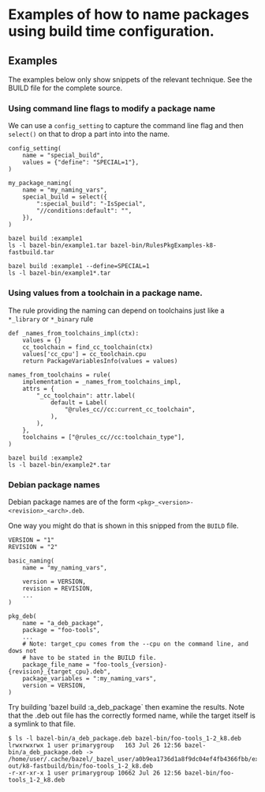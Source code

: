 # Examples of how to name packages using build time configuration.

## Examples

The examples below only show snippets of the relevant technique.
See the BUILD file for the complete source.

### Using command line flags to modify a package name

We can use a `config_setting` to capture the command line flag and then
`select()` on that to drop a part into into the name.

```
config_setting(
    name = "special_build",
    values = {"define": "SPECIAL=1"},
)

my_package_naming(
    name = "my_naming_vars",
    special_build = select({
        ":special_build": "-IsSpecial",
        "//conditions:default": "",
    }),
)
```

```
bazel build :example1
ls -l bazel-bin/example1.tar bazel-bin/RulesPkgExamples-k8-fastbuild.tar
```

```
bazel build :example1 --define=SPECIAL=1
ls -l bazel-bin/example1*.tar
```

### Using values from a toolchain in a package name.

The rule providing the naming can depend on toolchains just like a `*_library`
or `*_binary` rule

```
def _names_from_toolchains_impl(ctx):
    values = {}
    cc_toolchain = find_cc_toolchain(ctx)
    values['cc_cpu'] = cc_toolchain.cpu
    return PackageVariablesInfo(values = values)

names_from_toolchains = rule(
    implementation = _names_from_toolchains_impl,
    attrs = {
        "_cc_toolchain": attr.label(
            default = Label(
                "@rules_cc//cc:current_cc_toolchain",
            ),
        ),
    },
    toolchains = ["@rules_cc//cc:toolchain_type"],
)
```

```
bazel build :example2
ls -l bazel-bin/example2*.tar
```

### Debian package names

Debian package names are of the form `<pkg>_<version>-<revision>_<arch>.deb`.

One way you might do that is shown in this snipped from the `BUILD` file.

```
VERSION = "1"
REVISION = "2"

basic_naming(
    name = "my_naming_vars",

    version = VERSION,
    revision = REVISION,
    ...
)

pkg_deb(
    name = "a_deb_package",
    package = "foo-tools",
    ...
    # Note: target_cpu comes from the --cpu on the command line, and dows not
    # have to be stated in the BUILD file.
    package_file_name = "foo-tools_{version}-{revision}_{target_cpu}.deb",
    package_variables = ":my_naming_vars",
    version = VERSION,
)
```
Try building 'bazel build :a_deb_package` then examine the results. Note that
the .deb out file has the correctly formed name, while the target itself is
a symlink to that file.
```
$ ls -l bazel-bin/a_deb_package.deb bazel-bin/foo-tools_1-2_k8.deb
lrwxrwxrwx 1 user primarygroup   163 Jul 26 12:56 bazel-bin/a_deb_package.deb -> /home/user/.cache/bazel/_bazel_user/a0b9ea1736d1a8f9dc04ef4fb4366fbb/execroot/rules_pkg_examples/bazel-out/k8-fastbuild/bin/foo-tools_1-2_k8.deb
-r-xr-xr-x 1 user primarygroup 10662 Jul 26 12:56 bazel-bin/foo-tools_1-2_k8.deb
```
